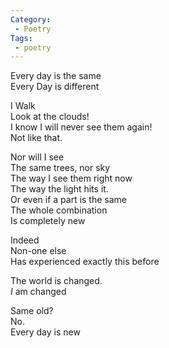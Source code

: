 ```yaml
---
Category: 
 - Poetry
Tags: 
 - poetry
---
```


Every day is the same\
Every Day is different

I Walk\
Look at the clouds!\
I know I will never see them again!\
Not like that.

Nor will I see\
The same trees, nor sky\
The way I see them right now\
The way the light hits it.\
Or even if a part is the same\
The whole combination\
Is completely new

Indeed\
Non-one else\
Has experienced exactly this before

The world is changed.\
_I_ am changed

Same old?\
No.\
Every day is new
